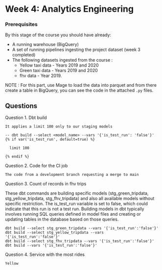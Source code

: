 # Week 4: Analytics Engineering 


### Prerequisites
By this stage of the course you should have already: 

- A running warehouse (BigQuery) 
- A set of running pipelines ingesting the project dataset (week 3 completed)
- The following datasets ingested from the course :
  * Yellow taxi data - Years 2019 and 2020
  * Green taxi data - Years 2019 and 2020 
  * fhv data - Year 2019. 

NOTE : For this part, use Mage to load the data into parquet and from there create a table in BigQuery, you can see the code in the attached `.py` files.

## Questions
Question 1. Dbt build 

`It applies a limit 100 only to our staging models`
```
-- dbt build --select <model_name> --vars '{'is_test_run': 'false'}'
{% if var('is_test_run', default=true) %}

  limit 100

{% endif %}
```

Question 2. Code for the CI job 

`The code from a development branch requesting a merge to main`

Question 3. Count of records in fhv trips 

These dbt commands are building specific models (stg_green_tripdata, stg_yellow_tripdata, stg_fhv_tripdata) and also all available models without specific restriction. The is_test_run variable is set to false, which could indicate that this run is not a test run. Building models in dbt typically involves running SQL queries defined in model files and creating or updating tables in the database based on those queries.
```
dbt build --select stg_green_tripdata --vars '{'is_test_run':'false'}'
dbt build --select stg_yellow_tripdata --vars '{'is_test_run':'false'}'
dbt build --select stg_fhv_tripdata --vars '{'is_test_run':'false'}'
dbt build --vars '{'is_test_run':'false'}'
```
Question 4. Service with the most rides 

`Yellow`
